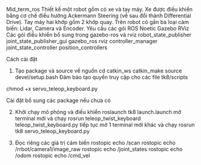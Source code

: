 Mid_term_ros
Thiết kế một robot gồm có xe và tay máy. Xe được điều khiển bằng cơ chế điều hướng Ackermann Steering (về sau đổi thành Differential Drive). Tay máy hai khớp gồm 2 khớp quay. Trên robot có gắn ba loại cảm biến: Lidar, Camera và Encoder.
Yêu cầu các gói
ROS Noetic
Gazebo
RViz
Các gói điều khiển bổ sung trong gazebo-ros và rviz
robot_state_publisher
joint_state_publisher_gui
gazebo_ros
rviz
controller_manager
joint_state_controller
position_controllers

Cách cài đặt
1. Tạo package và source về nguồn
cd catkin_ws
catkin_make
source devel/setup.bash
Đảm bảo tạo quyền truy cập cho các file tk8/scripts

chmod +x servo_teleop_keyboard.py

Cài đặt bổ sung các package nếu chưa có

2. Khởi chạy mô phỏng và điều khiển
roslaunch tk8 launch.launch
mở terminal mới và chạy rosrun teleop_twist_keyboard teleop_twist_keyboard.py
tiếp tục mở 1 terminal mới khác và chạy rosrun tk8 servo_teleop_keyboard.py

3. Đọc riêng các giá trị cảm biến
rostopic echo /scan
rostopic echo /rrbot/camera1/image_raw
rostopic echo /joint_states
rostopic echo /odom
rostopic echo /cmd_vel
